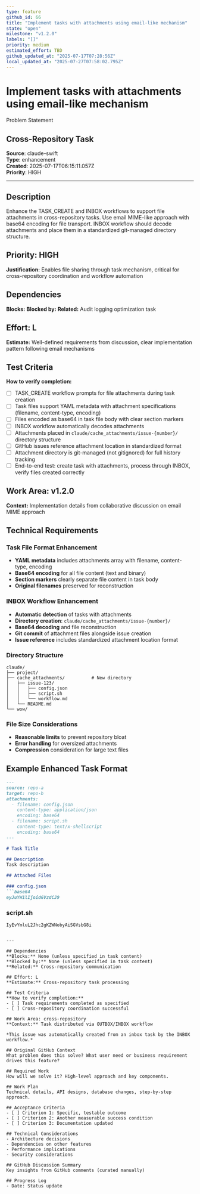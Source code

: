 ```yaml
---
type: feature
github_id: 66
title: "Implement tasks with attachments using email-like mechanism"
state: "open"
milestone: "v1.2.0"
labels: "[]"
priority: medium
estimated_effort: TBD
github_updated_at: "2025-07-17T07:28:56Z"
local_updated_at: "2025-07-27T07:58:02.795Z"
---
```


# Implement tasks with attachments using email-like mechanism

Problem Statement
## Cross-Repository Task

**Source**: claude-swift  
**Type**: enhancement  
**Created**: 2025-07-17T06:15:11.057Z  
**Priority**: HIGH

---

## Description
Enhance the TASK_CREATE and INBOX workflows to support file attachments in cross-repository tasks. Use email MIME-like approach with base64 encoding for file transport. INBOX workflow should decode attachments and place them in a standardized git-managed directory structure.

## Priority: HIGH
**Justification:** Enables file sharing through task mechanism, critical for cross-repository coordination and workflow automation

## Dependencies
**Blocks:** 
**Blocked by:** 
**Related:** Audit logging optimization task

## Effort: L
**Estimate:** Well-defined requirements from discussion, clear implementation pattern following email mechanisms

## Test Criteria
**How to verify completion:**
- [ ] TASK_CREATE workflow prompts for file attachments during task creation
- [ ] Task files support YAML metadata with attachment specifications (filename, content-type, encoding)
- [ ] Files encoded as base64 in task file body with clear section markers
- [ ] INBOX workflow automatically decodes attachments
- [ ] Attachments placed in `claude/cache_attachments/issue-{number}/` directory structure
- [ ] GitHub issues reference attachment location in standardized format
- [ ] Attachment directory is git-managed (not gitignored) for full history tracking
- [ ] End-to-end test: create task with attachments, process through INBOX, verify files created correctly

## Work Area: v1.2.0
**Context:** Implementation details from collaborative discussion on email MIME approach

## Technical Requirements

### Task File Format Enhancement
- **YAML metadata** includes attachments array with filename, content-type, encoding
- **Base64 encoding** for all file content (text and binary)
- **Section markers** clearly separate file content in task body
- **Original filenames** preserved for reconstruction

### INBOX Workflow Enhancement  
- **Automatic detection** of tasks with attachments
- **Directory creation**: `claude/cache_attachments/issue-{number}/`
- **Base64 decoding** and file reconstruction
- **Git commit** of attachment files alongside issue creation
- **Issue reference** includes standardized attachment location format

### Directory Structure
```
claude/
├── project/
├── cache_attachments/          # New directory
│   ├── issue-123/
│   │   ├── config.json
│   │   ├── script.sh
│   │   └── workflow.md
│   └── README.md
└── wow/
```

### File Size Considerations
- **Reasonable limits** to prevent repository bloat
- **Error handling** for oversized attachments
- **Compression** consideration for large text files

## Example Enhanced Task Format
```markdown
---
source: repo-a
target: repo-b
attachments:
  - filename: config.json
    content-type: application/json
    encoding: base64
  - filename: script.sh
    content-type: text/x-shellscript
    encoding: base64
---

# Task Title

## Description
Task description

## Attached Files

### config.json
```base64
eyJuYW1lIjoidGVzdCJ9
```

### script.sh
```base64
IyEvYmluL2Jhc2gKZWNobyAiSGVsbG8i
```
```

---

## Dependencies
**Blocks:** None (unless specified in task content)
**Blocked by:** None (unless specified in task content)  
**Related:** Cross-repository communication

## Effort: L
**Estimate:** Cross-repository task processing

## Test Criteria
**How to verify completion:**
- [ ] Task requirements completed as specified
- [ ] Cross-repository coordination successful

## Work Area: cross-repository
**Context:** Task distributed via OUTBOX/INBOX workflow

*This issue was automatically created from an inbox task by the INBOX workflow.*

## Original GitHub Context
What problem does this solve? What user need or business requirement drives this feature?

## Required Work
How will we solve it? High-level approach and key components.

## Work Plan
Technical details, API designs, database changes, step-by-step approach.

## Acceptance Criteria
- [ ] Criterion 1: Specific, testable outcome
- [ ] Criterion 2: Another measurable success condition
- [ ] Criterion 3: Documentation updated

## Technical Considerations
- Architecture decisions
- Dependencies on other features
- Performance implications
- Security considerations

## GitHub Discussion Summary
Key insights from GitHub comments (curated manually)

## Progress Log
- Date: Status update
